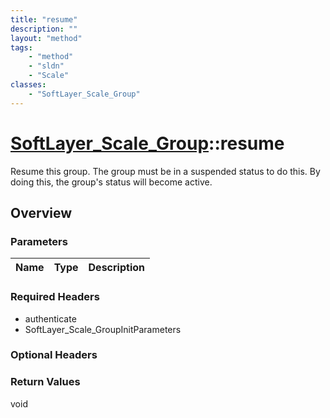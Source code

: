 ```yaml
---
title: "resume"
description: ""
layout: "method"
tags:
    - "method"
    - "sldn"
    - "Scale"
classes:
    - "SoftLayer_Scale_Group"
---
```

# [SoftLayer_Scale_Group](/reference/services/SoftLayer_Scale_Group)::resume

Resume this group. The group must be in a suspended status to do this. By doing this, the group's status will become active. 


## Overview 


### Parameters 
|Name | Type | Description |
| --- | --- | --- |


### Required Headers
* authenticate
* SoftLayer_Scale_GroupInitParameters

### Optional Headers

### Return Values
void

